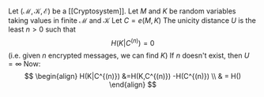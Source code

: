 Let $(\mathcal{M},\mathcal{K},\mathcal{E})$ be a [[Cryptosystem]].
Let $M$ and $K$ be random variables taking values in 
finite $\mathcal{M}$ and $\mathcal{K}$
Let $C=e(M,K)$
The unicity distance $U$ is the least $n>0$ such that 
$$
H(K|C^{(n)})=0
$$
(i.e. given $n$ encrypted messages, we can find $K$)
If $n$ doesn't exist, then $U=\infty$
Now:
$$
\begin{align}
H(K|C^{(n)}) &=H(K,C^{(n)}) -H(C^{(n)}) \\
 & = H()
\end{align}
$$
